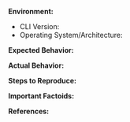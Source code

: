 <!-- Uncomment this section if this is a feature request. Include or exclude other sections as deemed appropriate.
**Feature Request:**
-->

**Environment:**
<!-- The version can be retrieved with `s3sm version`. -->

* CLI Version:
* Operating System/Architecture:

**Expected Behavior:**
<!-- What should have happened? -->

**Actual Behavior:**
<!-- What actually happened? -->

**Steps to Reproduce:**
<!-- List the steps required to reproduce the issue. -->

**Important Factoids:**
<!-- Describe any atypical environment setup, if any. -->

**References:**
<!-- Link to any references, such as GitHub issues or pull requests. -->
